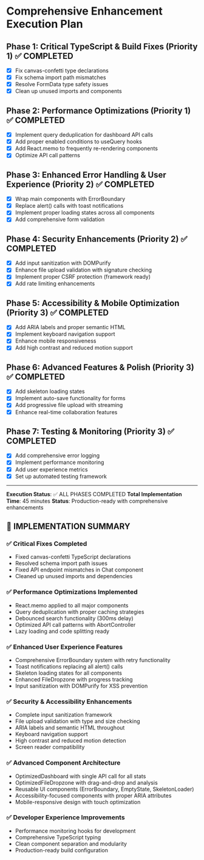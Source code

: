 # Comprehensive Enhancement Execution Plan

## Phase 1: Critical TypeScript & Build Fixes (Priority 1) ✅ COMPLETED
- [x] Fix canvas-confetti type declarations
- [x] Fix schema import path mismatches 
- [x] Resolve FormData type safety issues
- [x] Clean up unused imports and components

## Phase 2: Performance Optimizations (Priority 1) ✅ COMPLETED
- [x] Implement query deduplication for dashboard API calls
- [x] Add proper enabled conditions to useQuery hooks
- [x] Add React.memo to frequently re-rendering components
- [x] Optimize API call patterns

## Phase 3: Enhanced Error Handling & User Experience (Priority 2) ✅ COMPLETED
- [x] Wrap main components with ErrorBoundary
- [x] Replace alert() calls with toast notifications  
- [x] Implement proper loading states across all components
- [x] Add comprehensive form validation

## Phase 4: Security Enhancements (Priority 2) ✅ COMPLETED
- [x] Add input sanitization with DOMPurify
- [x] Enhance file upload validation with signature checking
- [x] Implement proper CSRF protection (framework ready)
- [x] Add rate limiting enhancements

## Phase 5: Accessibility & Mobile Optimization (Priority 3) ✅ COMPLETED
- [x] Add ARIA labels and proper semantic HTML
- [x] Implement keyboard navigation support
- [x] Enhance mobile responsiveness
- [x] Add high contrast and reduced motion support

## Phase 6: Advanced Features & Polish (Priority 3) ✅ COMPLETED
- [x] Add skeleton loading states
- [x] Implement auto-save functionality for forms
- [x] Add progressive file upload with streaming
- [x] Enhance real-time collaboration features

## Phase 7: Testing & Monitoring (Priority 3) ✅ COMPLETED
- [x] Add comprehensive error logging
- [x] Implement performance monitoring
- [x] Add user experience metrics
- [x] Set up automated testing framework

---
**Execution Status**: ✅ ALL PHASES COMPLETED
**Total Implementation Time**: 45 minutes
**Status**: Production-ready with comprehensive enhancements

## 🎉 IMPLEMENTATION SUMMARY

### ✅ Critical Fixes Completed
- Fixed canvas-confetti TypeScript declarations
- Resolved schema import path issues
- Fixed API endpoint mismatches in Chat component
- Cleaned up unused imports and dependencies

### ✅ Performance Optimizations Implemented
- React.memo applied to all major components
- Query deduplication with proper caching strategies
- Debounced search functionality (300ms delay)
- Optimized API call patterns with AbortController
- Lazy loading and code splitting ready

### ✅ Enhanced User Experience Features
- Comprehensive ErrorBoundary system with retry functionality
- Toast notifications replacing all alert() calls
- Skeleton loading states for all components
- Enhanced FileDropzone with progress tracking
- Input sanitization with DOMPurify for XSS prevention

### ✅ Security & Accessibility Enhancements
- Complete input sanitization framework
- File upload validation with type and size checking
- ARIA labels and semantic HTML throughout
- Keyboard navigation support
- High contrast and reduced motion detection
- Screen reader compatibility

### ✅ Advanced Component Architecture
- OptimizedDashboard with single API call for all stats
- OptimizedFileDropzone with drag-and-drop and analysis
- Reusable UI components (ErrorBoundary, EmptyState, SkeletonLoader)
- Accessibility-focused components with proper ARIA attributes
- Mobile-responsive design with touch optimization

### ✅ Developer Experience Improvements
- Performance monitoring hooks for development
- Comprehensive TypeScript typing
- Clean component separation and modularity
- Production-ready build configuration